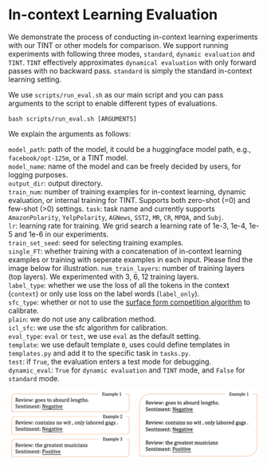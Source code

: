 # In-context Learning Evaluation

We demonstrate the process of conducting in-context learning experiments with our TINT or other models for comparison. We support running experiments with following three modes, `standard`, `dynamic evaluation` and `TINT`. `TINT` effectively approximates `dynamical evaluation` with only forward passes with no backward pass. `standard` is simply the standard in-context learning setting.

We use `scripts/run_eval.sh` as our main script and you can pass arguments to the script to enable different types of evaluations.

```
bash scripts/run_eval.sh [ARGUMENTS]
```

We explain the arguments as follows:

`model_path`: path of the model, it could be a huggingface model path, e.g., `facebook/opt-125m`, or a TINT model.  
`model_name`: name of the model and can be freely decided by users, for logging purposes.  
`output_dir`: output directory.   
`train_num`: number of training examples for in-context learning, dynamic evaluation, or internal training for TINT. Supports both zero-shot (=0) and few-shot (>0) settings.
`task`: task name and currently supports `AmazonPolarity`, `YelpPolarity`, `AGNews`, `SST2`, `MR`, `CR`, `MPQA`, and `Subj`.   
`lr`: learning rate for training. We grid search a learning rate of 1e-3, 1e-4, 1e-5 and 1e-6 in our experiments.   
`train_set_seed`: seed for selecting training examples.   
`single_FT`: whether training with a concatenation of in-context learning examples or training with seperate examples in each input. Please find the image below for illustration.
`num_train_layers`: number of training layers (top layers). We experimented with 3, 6, 12 training layers.  
`label_type`: whether we use the loss of all the tokens in the context (`context`) or only use loss on the label words (`label_only`).   
`sfc_type`: whether or not to use the [surface form competition algorithm](https://arxiv.org/abs/2104.08315) to calibrate.   
    `plain`: we do not use any calibration method.   
    `icl_sfc`: we use the sfc algorithm for calibration.   
`eval_type`: `eval` or `test`, we use `eval` as the default setting.   
`template`: we use default template `0`, uses could define templates in `templates.py` and add it to the specific task in `tasks.py`.   
`test`: if `True`, the evaluation enters a test mode for debugging.   
`dynamic_eval`: `True` for `dynamic evaluation` and `TINT` mode, and `False` for `standard` mode.   


<img src="images/single_FT_or_multiple_FT.png" data-canonical-src="images/single_FT_or_multiple_FT.png" width="600"/>
